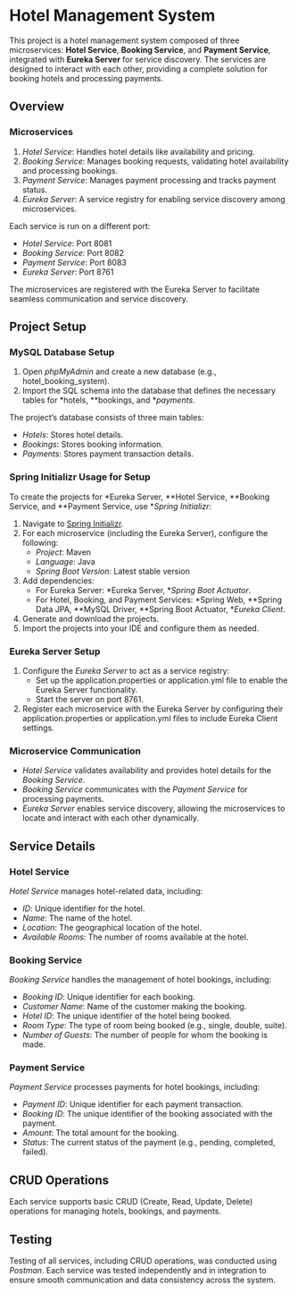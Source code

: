 # Hotel Management System

This project is a hotel management system composed of three microservices: **Hotel Service**, **Booking Service**, and **Payment Service**, integrated with **Eureka Server** for service discovery. The services are designed to interact with each other, providing a complete solution for booking hotels and processing payments.


## Overview

### Microservices
1. *Hotel Service*: Handles hotel details like availability and pricing.
2. *Booking Service*: Manages booking requests, validating hotel availability and processing bookings.
3. *Payment Service*: Manages payment processing and tracks payment status.
4. *Eureka Server*: A service registry for enabling service discovery among microservices.

Each service is run on a different port:
- *Hotel Service*: Port 8081
- *Booking Service*: Port 8082
- *Payment Service*: Port 8083
- *Eureka Server*: Port 8761

The microservices are registered with the Eureka Server to facilitate seamless communication and service discovery.

## Project Setup

### MySQL Database Setup

1. Open *phpMyAdmin* and create a new database (e.g., hotel_booking_system).
2. Import the SQL schema into the database that defines the necessary tables for *hotels, **bookings, and **payments*.

The project’s database consists of three main tables:
- *Hotels*: Stores hotel details.
- *Bookings*: Stores booking information.
- *Payments*: Stores payment transaction details.

### Spring Initializr Usage for Setup

To create the projects for *Eureka Server, **Hotel Service, **Booking Service, and **Payment Service, use **Spring Initializr*:

1. Navigate to [Spring Initializr](https://start.spring.io/).
2. For each microservice (including the Eureka Server), configure the following:
   - *Project*: Maven
   - *Language*: Java
   - *Spring Boot Version*: Latest stable version
3. Add dependencies:
   - For Eureka Server: *Eureka Server, **Spring Boot Actuator*.
   - For Hotel, Booking, and Payment Services: *Spring Web, **Spring Data JPA, **MySQL Driver, **Spring Boot Actuator, **Eureka Client*.
4. Generate and download the projects.
5. Import the projects into your IDE and configure them as needed.

### Eureka Server Setup

1. Configure the *Eureka Server* to act as a service registry:
   - Set up the application.properties or application.yml file to enable the Eureka Server functionality.
   - Start the server on port 8761.
2. Register each microservice with the Eureka Server by configuring their application.properties or application.yml files to include Eureka Client settings.

### Microservice Communication

- *Hotel Service* validates availability and provides hotel details for the *Booking Service*.
- *Booking Service* communicates with the *Payment Service* for processing payments.
- *Eureka Server* enables service discovery, allowing the microservices to locate and interact with each other dynamically.

## Service Details

### Hotel Service

*Hotel Service* manages hotel-related data, including:

- *ID*: Unique identifier for the hotel.
- *Name*: The name of the hotel.
- *Location*: The geographical location of the hotel.
- *Available Rooms*: The number of rooms available at the hotel.

### Booking Service

*Booking Service* handles the management of hotel bookings, including:

- *Booking ID*: Unique identifier for each booking.
- *Customer Name*: Name of the customer making the booking.
- *Hotel ID*: The unique identifier of the hotel being booked.
- *Room Type*: The type of room being booked (e.g., single, double, suite).
- *Number of Guests*: The number of people for whom the booking is made.

### Payment Service

*Payment Service* processes payments for hotel bookings, including:

- *Payment ID*: Unique identifier for each payment transaction.
- *Booking ID*: The unique identifier of the booking associated with the payment.
- *Amount*: The total amount for the booking.
- *Status*: The current status of the payment (e.g., pending, completed, failed).

## CRUD Operations

Each service supports basic CRUD (Create, Read, Update, Delete) operations for managing hotels, bookings, and payments. 

## Testing

Testing of all services, including CRUD operations, was conducted using *Postman*. Each service was tested independently and in integration to ensure smooth communication and data consistency across the system.


